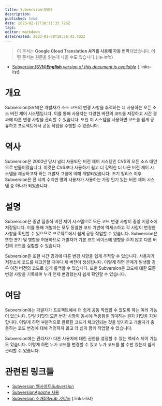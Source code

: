 ```yaml
---
title: Subversion(SVN)
description: 
published: true
date: 2023-02-17T18:11:33.726Z
tags: 
editor: markdown
dateCreated: 2023-01-30T18:36:42.402Z
---
```


> 이 문서는 **Google Cloud Translation API를 사용해 자동 번역**되었습니다.
어떤 문서는 원문을 읽는게 나을 수도 있습니다.{.is-info}
- [Subversion(SVN)***English** version of this document is available*](/en/Knowledge-base/Dictionary/subversionsvn)
{.links-list}


# 개요
Subversion(SVN)은 개발자가 소스 코드의 변경 사항을 추적하는 데 사용하는 오픈 소스 버전 제어 시스템입니다. 이를 통해 사용자는 다양한 버전의 코드를 저장하고 시간 경과에 따른 변경 사항을 관리할 수 있습니다. 또한 이 시스템을 사용하면 코드를 쉽게 공유하고 프로젝트에서 공동 작업을 수행할 수 있습니다.

# 역사
Subversion은 2000년 당시 널리 사용되던 버전 제어 시스템인 CVS의 오픈 소스 대안으로 만들어졌습니다. 이것은 CVS보다 사용하기 쉽고 더 강력한 더 나은 버전 제어 시스템을 제공하고자 하는 개발자 그룹에 의해 개발되었습니다. 초기 릴리스 이후 Subversion은 전 세계 수백만 명의 사용자가 사용하는 가장 인기 있는 버전 제어 시스템 중 하나가 되었습니다.

# 설명
Subversion은 중앙 집중식 버전 제어 시스템으로 모든 코드 변경 사항이 중앙 저장소에 저장됩니다. 이를 통해 개발자는 모두 동일한 코드 기반에 액세스하고 각 사람이 변경한 사항을 확인할 수 있으므로 프로젝트에서 쉽게 공동 작업할 수 있습니다. Subversion은 또한 분기 및 병합을 허용하므로 개발자가 기본 코드 베이스에 영향을 주지 않고 다른 버전의 코드를 실험할 수 있습니다.

Subversion은 또한 시간 경과에 따른 변경 사항을 쉽게 추적할 수 있습니다. 사용자가 저장소에 코드를 체크인할 때마다 새 버전이 생성됩니다. 이렇게 하면 문제가 발생할 경우 이전 버전의 코드로 쉽게 롤백할 수 있습니다. 또한 Subversion은 코드에 대한 모든 변경 사항을 기록하여 누가 언제 변경했는지 쉽게 확인할 수 있습니다.

# 여담
Subversion에는 개발자가 프로젝트에서 더 쉽게 공동 작업할 수 있도록 하는 여러 기능이 있습니다. 단일 커밋의 모든 변경 사항이 동시에 적용됨을 의미하는 원자 커밋을 지원합니다. 이렇게 하면 부분적으로 완료된 코드가 체크인되는 것을 방지하고 개발자가 충돌하는 코드 변경에 대해 걱정하지 않고 더 쉽게 함께 작업할 수 있습니다.

Subversion에는 관리자가 다른 사용자에 대한 권한을 설정할 수 있는 액세스 제어 기능도 있습니다. 이렇게 하면 누가 코드를 변경할 수 있고 누가 코드를 볼 수만 있는지 쉽게 관리할 수 있습니다.

# 관련된 링크들
- [Subversion 웹사이트*Subversion*](https://subversion.apache.org/)
- [Subversion*Apache* 사용](https://subversion.apache.org/docs/user-guide.html)
- [Subversion 소개*GitHub 가이드*](https://guides.github.com/introduction/git-handbook/#subversion)
{.links-list}
